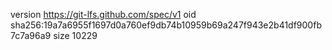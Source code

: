 version https://git-lfs.github.com/spec/v1
oid sha256:19a7a6955f1697d0a760ef9db74b10959b69a247f943e2b41df900fb7c7a96a9
size 10229

